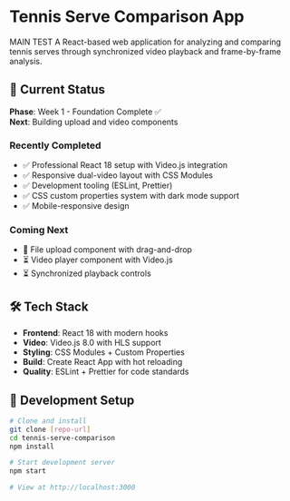 # Tennis Serve Comparison App
MAIN TEST
A React-based web application for analyzing and comparing tennis serves through synchronized video playback and frame-by-frame analysis.

## 🎯 Current Status

**Phase**: Week 1 - Foundation Complete ✅  
**Next**: Building upload and video components  

### Recently Completed
- ✅ Professional React 18 setup with Video.js integration
- ✅ Responsive dual-video layout with CSS Modules
- ✅ Development tooling (ESLint, Prettier)
- ✅ CSS custom properties system with dark mode support
- ✅ Mobile-responsive design

### Coming Next
- 🔄 File upload component with drag-and-drop
- ⏳ Video player component with Video.js
- ⏳ Synchronized playback controls

## 🛠️ Tech Stack

- **Frontend**: React 18 with modern hooks
- **Video**: Video.js 8.0 with HLS support
- **Styling**: CSS Modules + Custom Properties
- **Build**: Create React App with hot reloading
- **Quality**: ESLint + Prettier for code standards

## 🚀 Development Setup

```bash
# Clone and install
git clone [repo-url]
cd tennis-serve-comparison
npm install

# Start development server
npm start

# View at http://localhost:3000